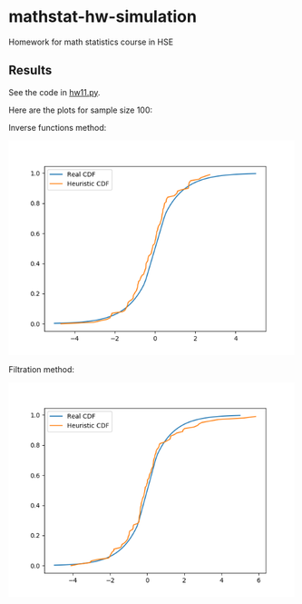 # mathstat-hw-simulation
Homework for math statistics course in HSE

## Results

See the code in [hw11.py](hw11.py).

Here are the plots for sample size 100:

Inverse functions method:

![Inverse functions](inverse_method.png)

Filtration method:

![Filtration](filtration_method.png)
